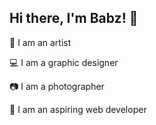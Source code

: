 ## Hi there, I'm Babz! 🍒

<p>🎨 I am an artist</p>
<p>💻 I am a graphic designer</p>
<p>📷 I am a photographer</p>
<p>🔗 I am an aspiring web developer</p>


<!--
**Babz-G/Babz-G** is a ✨ _special_ ✨ repository because its `README.md` (this file) appears on your GitHub profile.

Here are some ideas to get you started:

- 🔭 I’m currently working on ...
- 🌱 I’m currently learning ...
- 👯 I’m looking to collaborate on ...
- 🤔 I’m looking for help with ...
- 💬 Ask me about ...
- 📫 How to reach me: ...
- 😄 Pronouns: ...
- ⚡ Fun fact: ...
-->

